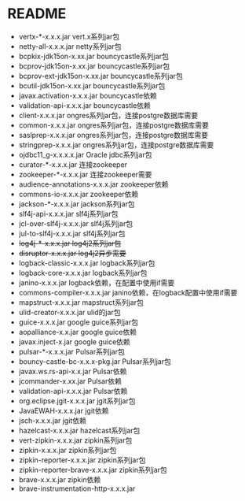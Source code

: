 # README

- vertx-*-x.x.x.jar vert.x系列jar包
- netty-all-x.x.x.jar netty系列jar包
- bcpkix-jdk15on-x.xx.jar bouncycastle系列jar包
- bcprov-jdk15on-x.xx.jar bouncycastle系列jar包
- bcprov-ext-jdk15on-x.xx.jar bouncycastle系列jar包
- bcutil-jdk15on-x.xx.jar bouncycastle系列jar包
- javax.activation-x.x.x.jar bouncycastle依赖
- validation-api-x.x.x.jar bouncycastle依赖
- client-x.x.x.jar ongres系列jar包，连接postgre数据库需要
- common-x.x.x.jar ongres系列jar包，连接postgre数据库需要
- saslprep-x.x.x.jar ongres系列jar包，连接postgre数据库需要
- stringprep-x.x.x.jar ongres系列jar包，连接postgre数据库需要
- ojdbc11_g-x.x.x.x.jar Oracle jdbc系列jar包
- curator-*-x.x.x.jar 连接zookeeper
- zookeeper-*-x.x.x.jar 连接zookeeper需要
- audience-annotations-x.x.x.jar zookeeper依赖
- commons-io-x.x.x.jar zookeeper依赖
- jackson-*-x.x.x.jar jackson系列jar包
- slf4j-api-x.x.x.jar slf4j系列jar包
- jcl-over-slf4j-x.x.x.jar slf4j系列jar包
- jul-to-slf4j-x.x.x.jar slf4j系列jar包
- ~~log4j-*-x.x.x.jar  log4j2系列jar包~~
- ~~disruptor-x.x.x.jar log4j2异步需要~~
- logback-classic-x.x.x.jar logback系列jar包
- logback-core-x.x.x.jar logback系列jar包
- janino-x.x.x.jar logback依赖，在配置中使用if需要
- commons-compiler-x.x.x.jar janino依赖，在logback配置中使用if需要
- mapstruct-x.x.x.jar mapstruct系列jar包
- ulid-creator-x.x.x.jar ulid的jar包
- guice-x.x.x.jar google guice系列jar包
- aopalliance-x.x.jar google guice依赖
- javax.inject-x.jar google guice依赖
- pulsar-*-x.x.x.jar Pulsar系列jar包
- bouncy-castle-bc-x.x.x-pkg.jar Pulsar系列jar包
- javax.ws.rs-api-x.x.jar Pulsar依赖
- jcommander-x.xx.jar Pulsar依赖
- validation-api-x.x.x.jar Pulsar依赖
- org.eclipse.jgit-x.x.x.jar jgit系列jar包
- JavaEWAH-x.x.x.jar jgit依赖
- jsch-x.x.x.jar jgit依赖
- hazelcast-x.x.x.jar hazelcast系列jar包
- vert-zipkin-x.x.x.jar zipkin系列jar包
- zipkin-x.x.x.jar zipkin系列jar包
- zipkin-reporter-x.x.x.jar zipkin系列jar包
- zipkin-reporter-brave-x.x.x.jar zipkin系列jar包
- brave-x.x.x.jar zipkin依赖
- brave-instrumentation-http-x.x.x.jar
